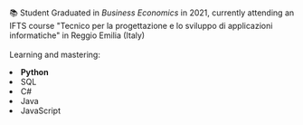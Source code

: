 📚 Student
Graduated in _Business Economics_ in 2021, currently attending an IFTS course "Tecnico per la progettazione e lo sviluppo di applicazioni informatiche" in Reggio Emilia (Italy) <br>
<br> Learning and mastering:
   <li> <b>Python</b>
   <li> SQL
   <li> C#
   <li> Java
   <li> JavaScript



<!---
mariavaleriabonini/mariavaleriabonini is a ✨ special ✨ repository because its `README.md` (this file) appears on your GitHub profile.
You can click the Preview link to take a look at your changes.
--->
